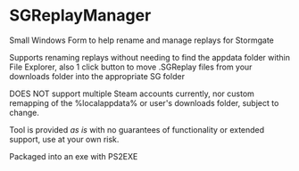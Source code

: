 # SGReplayManager
Small Windows Form to help rename and manage replays for Stormgate

Supports renaming replays without needing to find the appdata folder within File Explorer, also 1 click button to move .SGReplay files from your downloads folder into the appropriate SG folder

DOES NOT support multiple Steam accounts currently, nor custom remapping of the %localappdata% or user's downloads folder, subject to change.

Tool is provided *as is* with no guarantees of functionality or extended support, use at your own risk.

Packaged into an exe with PS2EXE
